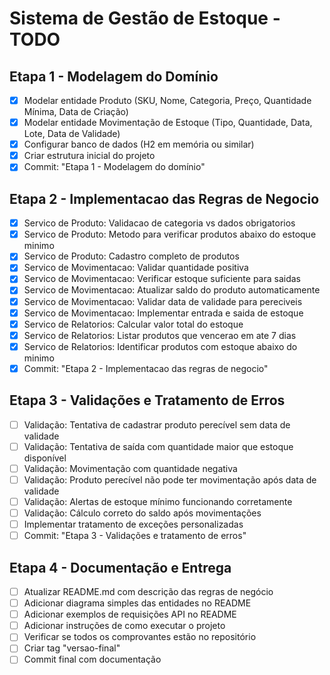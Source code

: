 # Sistema de Gestão de Estoque - TODO

## Etapa 1 - Modelagem do Domínio
- [x] Modelar entidade Produto (SKU, Nome, Categoria, Preço, Quantidade Mínima, Data de Criação)
- [x] Modelar entidade Movimentação de Estoque (Tipo, Quantidade, Data, Lote, Data de Validade)
- [x] Configurar banco de dados (H2 em memória ou similar)
- [x] Criar estrutura inicial do projeto
- [x] Commit: "Etapa 1 - Modelagem do domínio"

## Etapa 2 - Implementacao das Regras de Negocio
- [x] Servico de Produto: Validacao de categoria vs dados obrigatorios
- [x] Servico de Produto: Metodo para verificar produtos abaixo do estoque minimo
- [x] Servico de Produto: Cadastro completo de produtos
- [x] Servico de Movimentacao: Validar quantidade positiva
- [x] Servico de Movimentacao: Verificar estoque suficiente para saidas
- [x] Servico de Movimentacao: Atualizar saldo do produto automaticamente
- [x] Servico de Movimentacao: Validar data de validade para pereciveis
- [x] Servico de Movimentacao: Implementar entrada e saida de estoque
- [x] Servico de Relatorios: Calcular valor total do estoque
- [x] Servico de Relatorios: Listar produtos que vencerao em ate 7 dias
- [x] Servico de Relatorios: Identificar produtos com estoque abaixo do minimo
- [x] Commit: "Etapa 2 - Implementacao das regras de negocio"

## Etapa 3 - Validações e Tratamento de Erros
- [ ] Validação: Tentativa de cadastrar produto perecível sem data de validade
- [ ] Validação: Tentativa de saída com quantidade maior que estoque disponível
- [ ] Validação: Movimentação com quantidade negativa
- [ ] Validação: Produto perecível não pode ter movimentação após data de validade
- [ ] Validação: Alertas de estoque mínimo funcionando corretamente
- [ ] Validação: Cálculo correto do saldo após movimentações
- [ ] Implementar tratamento de exceções personalizadas
- [ ] Commit: "Etapa 3 - Validações e tratamento de erros"

## Etapa 4 - Documentação e Entrega
- [ ] Atualizar README.md com descrição das regras de negócio
- [ ] Adicionar diagrama simples das entidades no README
- [ ] Adicionar exemplos de requisições API no README
- [ ] Adicionar instruções de como executar o projeto
- [ ] Verificar se todos os comprovantes estão no repositório
- [ ] Criar tag "versao-final"
- [ ] Commit final com documentação
